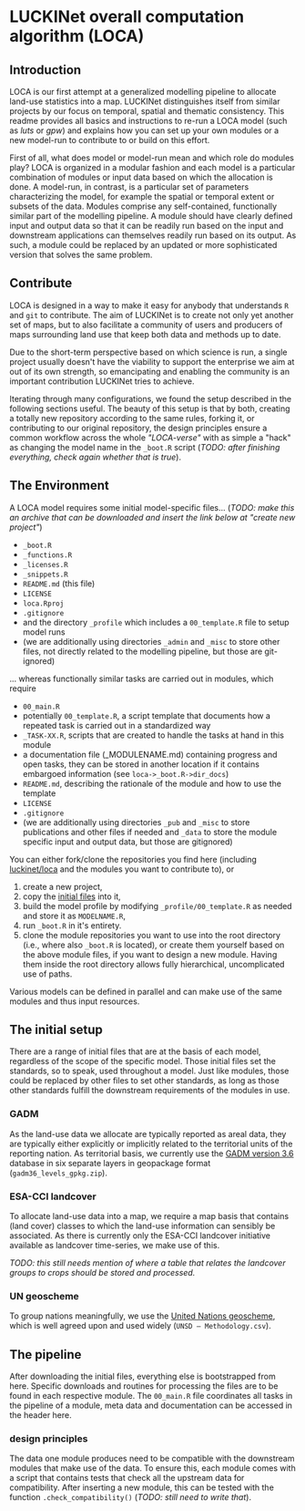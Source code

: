 # LUCKINet overall computation algorithm (LOCA)

## Introduction

LOCA is our first attempt at a generalized modelling pipeline to allocate land-use statistics into a map. LUCKINet distinguishes itself from similar projects by our focus on temporal, spatial and thematic consistency. This readme provides all basics and instructions to re-run a LOCA model (such as *luts* or *gpw*) and explains how you can set up your own modules or a new model-run to contribute to or build on this effort.

First of all, what does model or model-run mean and which role do modules play? LOCA is organized in a modular fashion and each model is a particular combination of modules or input data based on which the allocation is done. A model-run, in contrast, is a particular set of parameters characterizing the model, for example the spatial or temporal extent or subsets of the data. Modules comprise any self-contained, functionally similar part of the modelling pipeline. A module should have clearly defined input and output data so that it can be readily run based on the input and downstream applications can themselves readily run based on its output. As such, a module could be replaced by an updated or more sophisticated version that solves the same problem.

## Contribute

LOCA is designed in a way to make it easy for anybody that understands `R` and `git` to contribute. The aim of LUCKINet is to create not only yet another set of maps, but to also facilitate a community of users and producers of maps surrounding land use that keep both data and methods up to date.

Due to the short-term perspective based on which science is run, a single project usually doesn't have the viability to support the enterprise we aim at out of its own strength, so emancipating and enabling the community is an important contribution LUCKINet tries to achieve.

Iterating through many configurations, we found the setup described in the following sections useful. The beauty of this setup is that by both, creating a totally new repository according to the same rules, forking it, or contributing to our original repository, the design principles ensure a common workflow across the whole *"LOCA-verse"* with as simple a "hack" as changing the model name in the `_boot.R` script (*TODO: after finishing everything, check again whether that is true*).

## The Environment

A LOCA model requires some initial model-specific files... (*TODO: make this an archive that can be downloaded and insert the link below at "create new project"*)

-   `_boot.R`
-   `_functions.R`
-   `_licenses.R`
-   `_snippets.R`
-   `README.md` (this file)
-   `LICENSE`
-   `loca.Rproj`
-   `.gitignore`
-   and the directory `_profile` which includes a `00_template.R` file to setup model runs
-   (we are additionally using directories `_admin` and `_misc` to store other files, not directly related to the modelling pipeline, but those are git-ignored)

... whereas functionally similar tasks are carried out in modules, which require

-   `00_main.R`
-   potentially `00_template.R`, a script template that documents how a repeated task is carried out in a standardized way
-   `_TASK-XX.R`, scripts that are created to handle the tasks at hand in this module
-   a documentation file (\_MODULENAME.md) containing progress and open tasks, they can be stored in another location if it contains embargoed information (see `loca->_boot.R->dir_docs`)
-   `README.md`, describing the rationale of the module and how to use the template
-   `LICENSE`
-   `.gitignore`
-   (we are additionally using directories `_pub` and `_misc` to store publications and other files if needed and `_data` to store the module specific input and output data, but those are gitignored)

You can either fork/clone the repositories you find here (including [luckinet/loca](https://github.com/luckinet/loca) and the modules you want to contribute to), or 

1.  create a new project,
2.  copy the [initial files]() into it, 
3.  build the model profile by modifying `_profile/00_template.R` as needed and store it as `MODELNAME.R`,
4.  run `_boot.R` in it's entirety.
5.  clone the module repositories you want to use into the root directory (i.e., where also `_boot.R` is located), or create them yourself based on the above module files, if you want to design a new module. Having them inside the root directory allows fully hierarchical, uncomplicated use of paths.

Various models can be defined in parallel and can make use of the same modules and thus input resources.

## The initial setup

There are a range of initial files that are at the basis of each model, regardless of the scope of the specific model. Those initial files set the standards, so to speak, used throughout a model. Just like modules, those could be replaced by other files to set other standards, as long as those other standards fulfill the downstream requirements of the modules in use.

### GADM

As the land-use data we allocate are typically reported as areal data, they are typically either explicitly or implicitly related to the territorial units of the reporting nation. As territorial basis, we currently use the [GADM version 3.6](https://gadm.org/download_world36.html) database in six separate layers in geopackage format (`gadm36_levels_gpkg.zip`).

### ESA-CCI landcover

To allocate land-use data into a map, we require a map basis that contains (land cover) classes to which the land-use information can sensibly be associated. As there is currently only the ESA-CCI landcover initiative available as landcover time-series, we make use of this.

*TODO: this still needs mention of where a table that relates the landcover groups to crops should be stored and processed.*

### UN geoscheme

To group nations meaningfully, we use the [United Nations geoscheme](https://unstats.un.org/unsd/methodology/m49/overview/), which is well agreed upon and used widely (`UNSD — Methodology.csv`).

## The pipeline

After downloading the initial files, everything else is bootstrapped from here. Specific downloads and routines for processing the files are to be found in each respective module. The `00_main.R` file coordinates all tasks in the pipeline of a module, meta data and documentation can be accessed in the header here.

### design principles

The data one module produces need to be compatible with the downstream modules that make use of the data. To ensure this, each module comes with a script that contains tests that check all the upstream data for compatibility. After inserting a new module, this can be tested with the function `.check_compatibility()` (*TODO: still need to write that*).
